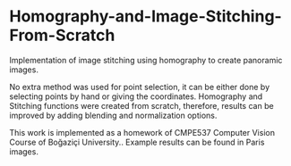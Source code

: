 # Homography-and-Image-Stitching-From-Scratch

Implementation of image stitching using homography to create panoramic images. 

No extra method was used for point selection, it can be either done by selecting points by hand or giving the coordinates.
Homography and Stitching functions were created from scratch, therefore, results can be improved by adding blending and normalization options.

This work is implemented as a homework of CMPE537 Computer Vision Course of Boğaziçi University.. Example results can be found in Paris images.
